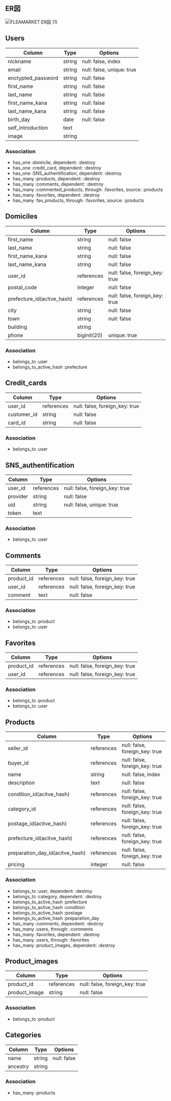 ## ER図
![FLEAMARKET ER図 (1)](https://user-images.githubusercontent.com/65549551/85498168-2555b400-b61a-11ea-92ce-009f6dafbdcc.png)



## Users
|Column|Type|Options|
|------------|------------|------------|
|nickname|string|null: false, index|
|email|string|null: false, unique: true|
|enctypted_password|string|null: false|
|first_name|string|null: false|
|last_name|string|null: false|
|first_name_kana|string|null: false|
|last_name_kana|string|null: false|
|birth_day|date|null: false|
|self_introduction|text||
|image|string||
### Association
- has_one :domicile, dependent: :destroy
- has_one :credit_card, dependent: :destroy
- has_one :SNS_authentification, dependent: :destroy
- has_many :products, dependent: :destroy
- has_many :comments, dependent: :destroy
- has_many :commented_products, through: :favorites, source: :products
- has_many :favorites, dependent: :destroy
- has_many :fav_products, through: :favorites, source: :products


## Domiciles
|Column|Type|Options|
| ------------ | ------------ | ------------ |
|first_name|string|null: false|
|last_name|string|null: false|
|first_name_kana|string|null: false|
|last_name_kana|string|null: false|
|user_id|references|null: false, foreign_key: true|
|postal_code|integer|null: false|
|prefecture_id(acitve_hash)|references|null: false, foreign_key: true|
|city|string|null: false|
|town|string|null: false|
|building|string||
|phone|biginit(20)|unique: true|
### Association
- belongs_to :user
- belongs_to_active_hash :prefecture



## Credit_cards
|Column|Type|Options|
|------------|------------|------------|
|user_id|references|null: false, foreign_key: true|
|customer_id|string|null: false|
|card_id|string|null: false|
### Association
- belongs_to :user



## SNS_authentification
|Column|Type|Options|
| ------------ | ------------ | ------------ |
|user_id|references|null: false, foreign_key: true|
|provider|string|null: false|
|uid|string|null: false, unique: true|
|token|text||
### Association
- belongs_to :user



## Comments
|Column|Type|Options|
| ------------ | ------------ | ------------ |
|product_id|references|null: false, foreign_key: true|
|user_id|references|null: false, foreign_key: true|
|comment|text|null: false|
### Association
- belongs_to :product
- belongs_to :user



## Favorites
|Column|Type|Options|
| ------------ | ------------ | ------------ |
|product_id|references|null: false, foreign_key: true|
|user_id|references|null: false, foreign_key: true|
### Association
- belongs_to :product
- belongs_to :user



## Products
|Column|Type|Options|
| ------------ | ------------ | ------------ |
|seller_id|references|null: false, foreign_key: true|
|buyer_id|references|null: false, foreign_key: true|
|name|string|null: false, index|
|description|text|null: false|
|condition_id(acitve_hash)|references|null: false, foreign_key: true|
|category_id|references|null: false, foreign_key: true|
|postage_id(acitve_hash)|references|null: false, foreign_key: true|
|prefecture_id(acitve_hash)|references|null: false, foreign_key: true|
|preparation_day_id(acitve_hash)|references|null: false, foreign_key: true|
|pricing|integer|null: false|
### Association
- belongs_to :user, dependent: :destroy
- belongs_to :category, dependent: :destroy
- belongs_to_active_hash :prefecture
- belongs_to_active_hash :condition
- belongs_to_active_hash :postage
- belongs_to_active_hash :preparation_day
- has_many :comments, dependent: :destroy
- has_many :users, through: :comments
- has_many :favorites, dependent: :destroy
- has_many :users, through: :favorites
- has_many :product_images, dependent: :destroy



## Product_images
|Column|Type|Options|
| ------------ | ------------ | ------------ |
|product_id|references|null: false, foreign_key: true|
|product_image|string|null: false|
### Association
- belongs_to :product



## Categories
|Column|Type|Options|
| ------------ | ------------ | ------------ |
|name|string|null: false|
|ancestry|string|
### Association
- has_many :products